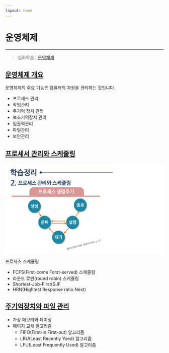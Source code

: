 ```yaml
---
layout: home
---
```


# 운영체제
---

> 심화학습 | [운영체제](os.jiny.dev)

## [운영체제 개요](운영체제개요)

운영체제의 주요 기능은 컴퓨터의 자원을 관리하는 것입니다.

* 프로세스 관리
* 작업관리
* 주기억 장치 관리
* 보조기억장치 관리
* 입출력관리
* 파일관리
* 보안관리

  
## [프로세서 관리와 스케줄링](프로세서)

![컴퓨터학개론_4강_페이지_63](./img/컴퓨터학개론_4강_페이지_63.jpg)



프로세스 스케쥴링

* FCFS(First-come Forst-served) 스케줄링
* 라운드 로빈(round robin) 스케쥴링
* Shortest-Job-First(SJF
* HRN(Hightest Response ratio Next)



## [주기억장치와 파일 관리](주기억장치)

* 가상 메모리와 페이징
* 페이지 교체 알고리즘
  * FIFO(First-in First-out) 알고리즘
  * LRU(Least Recently Ysed) 알고리즘
  * LFU(Least Frequently Used) 알고리즘





